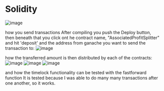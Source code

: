 # Solidity

![image](https://user-images.githubusercontent.com/87039833/149628705-96e19ffe-e065-4ce7-855f-9bf74142c64d.png)

how you send transactions 
After compiling you push the Deploy button, then beneath that you click ont he contract name, "AssociatedProfitSplitter" and hit 'deposit' and the address from ganache you want to send the transaction to: 
![image](https://user-images.githubusercontent.com/87039833/149628900-30b2f441-c535-4821-847b-5107fa323ade.png)

how the transferred amount is then distributed by each of the contracts: 
![image](https://user-images.githubusercontent.com/87039833/149629045-0ea3f316-3cc7-4f3e-81b3-6c1371c7eb78.png)
![image](https://user-images.githubusercontent.com/87039833/149629051-58d7fa24-998c-4b13-be00-c242b3199108.png)
![image](https://user-images.githubusercontent.com/87039833/149629091-8d333e13-6aee-4ad2-90b8-6eb99f793929.png)


and how the timelock functionality can be tested with the fastforward function
It is tested because I was able to do many many transactions after one another, so it works. 
